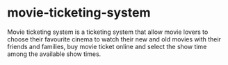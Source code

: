 # movie-ticketing-system
Movie ticketing system is a ticketing system that allow movie lovers to choose their favourite cinema to watch their new and old movies with their friends and families, buy movie ticket online and select the show time among the available show times.
